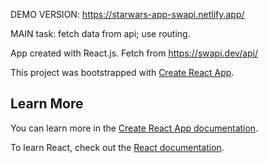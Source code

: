 DEMO VERSION: https://starwars-app-swapi.netlify.app/

MAIN task: fetch data from api; use routing.

App created with React.js. Fetch from https://swapi.dev/api/


This project was bootstrapped with [Create React App](https://github.com/facebook/create-react-app).

## Learn More

You can learn more in the [Create React App documentation](https://facebook.github.io/create-react-app/docs/getting-started).

To learn React, check out the [React documentation](https://reactjs.org/).
